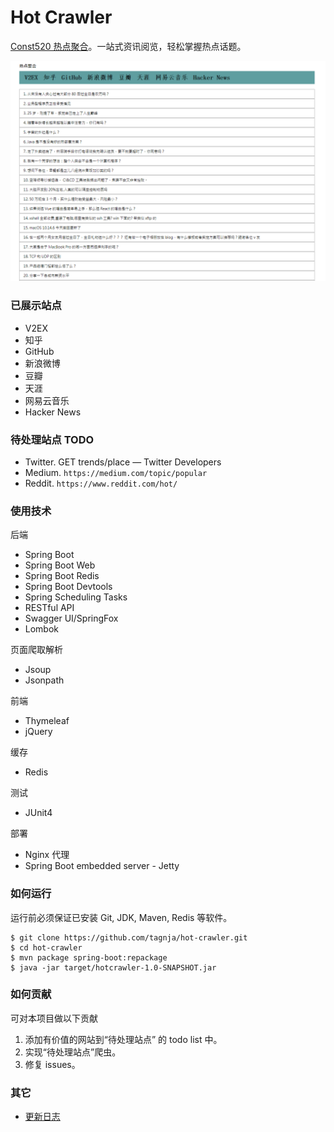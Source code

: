 # Hot Crawler


[Const520 热点聚合](http://hot.const520.com)。一站式资讯阅览，轻松掌握热点话题。

![网站首页图](home-page.png)

### 已展示站点

- V2EX
- 知乎
- GitHub
- 新浪微博
- 豆瓣
- 天涯
- 网易云音乐
- Hacker News

### 待处理站点 TODO

- Twitter. GET trends/place — Twitter Developers 
- Medium. `https://medium.com/topic/popular`
- Reddit. `https://www.reddit.com/hot/`

### 使用技术
后端

- Spring Boot
- Spring Boot Web
- Spring Boot Redis
- Spring Boot Devtools
- Spring Scheduling Tasks
- RESTful API
- Swagger UI/SpringFox
- Lombok

页面爬取解析
- Jsoup
- Jsonpath

前端

- Thymeleaf
- jQuery

缓存
- Redis

测试
- JUnit4

部署

- Nginx 代理
- Spring Boot embedded server - Jetty

### 如何运行
运行前必须保证已安装 Git, JDK, Maven, Redis 等软件。

```shell
$ git clone https://github.com/tagnja/hot-crawler.git
$ cd hot-crawler
$ mvn package spring-boot:repackage
$ java -jar target/hotcrawler-1.0-SNAPSHOT.jar
```

### 如何贡献

可对本项目做以下贡献

1. 添加有价值的网站到“待处理站点” 的 todo list 中。
2. 实现“待处理站点”爬虫。
3. 修复 issues。

### 其它

- [更新日志](update_log.md) 

